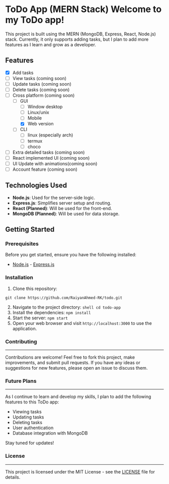 # ToDo App (MERN Stack)  Welcome to my ToDo app! 
This project is built using the MERN (MongoDB, Express, React, Node.js) stack. Currently, it only supports adding tasks, but I plan to add more features as I learn and grow as a developer.  
## Features  
- [x] Add tasks 
- [ ] View tasks (coming soon) 
- [ ] Update tasks (coming soon) 
- [ ] Delete tasks (coming soon)
- [ ] Cross platform (coming soon)
    - [ ] GUI
        - [ ] Window desktop
        - [ ] Linux/unix
        - [ ] Mobile
        - [x] Web version
    - [ ] CLI
        - [ ] linux (especially arch)
        - [ ] termux
        - [ ] choco
- [ ] Extra detailed tasks (coming soon)
- [ ] React implemented UI (coming soon)
- [ ] UI Update with animations(coming soon)
- [ ] Account feature (coming soon)

## Technologies Used  
- **Node.js**: Used for the server-side logic. 
- **Express.js**: Simplifies server setup and routing. 
- **React (Planned)**: Will be used for the front-end. 
- **MongoDB (Planned)**: Will be used for data storage.  

## Getting Started  
### Prerequisites  
Before you get started, ensure you have the following installed:  
- [Node.js](https://nodejs.org/) - [Express.js](https://expressjs.com/)
### Installation  
1. Clone this repository:     
```shell    
git clone https://github.com/RaiyanAhmed-RK/todo.git
```
2.  Navigate to the project directory:
```shell cd todo-app```
3.  Install the dependencies:
    `npm install`
4.  Start the server: 
    `npm start`  
5.  Open your web browser and visit `http://localhost:3000` to use the application.
    
### Contributing
------------
Contributions are welcome! Feel free to fork this project, make improvements, and submit pull requests. If you have any ideas or suggestions for new features, please open an issue to discuss them.

### Future Plans
------------
As I continue to learn and develop my skills, I plan to add the following features to this ToDo app:
*   Viewing tasks
*   Updating tasks
*   Deleting tasks
*   User authentication
*   Database integration with MongoDB

Stay tuned for updates!

### License
-------
This project is licensed under the MIT License - see the [LICENSE](LICENSE) file for details.
